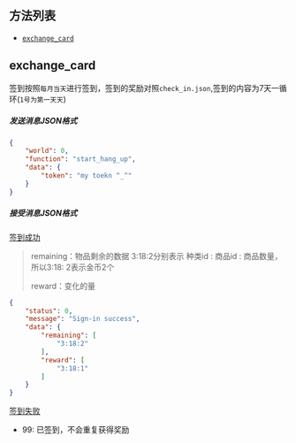 ## 方法列表

* [`exchange_card`](##_exchange_card)



## exchange_card

签到按照`每月当天`进行签到，签到的奖励对照`check_in.json`,签到的内容为7天一循环(`1号为第一天天`)

##### 发送消息JSON格式

```json
{
	"world": 0, 
	"function": "start_hang_up",
	"data": {
		"token": "my toekn ^_^"
	}
}
```

##### 接受消息JSON格式

[签到成功]()

> remaining：物品剩余的数据 3:18:2分别表示 种类id : 商品id : 商品数量，所以3:18: 2表示金币2个
>
> reward：变化的量

```json
{
	"status": 0,
	"message": "Sign-in success",
	"data": {
		"remaining": [
			"3:18:2"
		],
		"reward": [
			"3:18:1"
		]
	}
} 
```

[签到失败]()

* 99: 已签到，不会重复获得奖励


